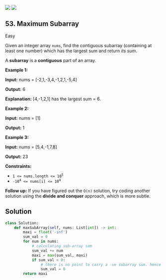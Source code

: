 [![](https://img.shields.io/github/stars/javadev/LeetCode-in-All?label=Stars&style=flat-square)](https://github.com/javadev/LeetCode-in-All)
[![](https://img.shields.io/github/forks/javadev/LeetCode-in-All?label=Fork%20me%20on%20GitHub%20&style=flat-square)](https://github.com/javadev/LeetCode-in-All/fork)

## 53\. Maximum Subarray

Easy

Given an integer array `nums`, find the contiguous subarray (containing at least one number) which has the largest sum and return _its sum_.

A **subarray** is a **contiguous** part of an array.

**Example 1:**

**Input:** nums = [-2,1,-3,4,-1,2,1,-5,4]

**Output:** 6

**Explanation:** [4,-1,2,1] has the largest sum = 6. 

**Example 2:**

**Input:** nums = [1]

**Output:** 1 

**Example 3:**

**Input:** nums = [5,4,-1,7,8]

**Output:** 23 

**Constraints:**

*   <code>1 <= nums.length <= 10<sup>5</sup></code>
*   <code>-10<sup>4</sup> <= nums[i] <= 10<sup>4</sup></code>

**Follow up:** If you have figured out the `O(n)` solution, try coding another solution using the **divide and conquer** approach, which is more subtle.



## Solution

```python
class Solution:
    def maxSubArray(self, nums: List[int]) -> int:
        maxi = float('-inf')
        sum_val = 0
        for num in nums:
            # calculating sub-array sum
            sum_val += num
            maxi = max(sum_val, maxi)
            if sum_val < 0:
                # there is no point to carry a -ve subarray sum. hence setting to 0
                sum_val = 0
        return maxi
```